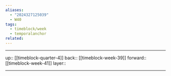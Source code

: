 ```yaml
---
aliases:
  - "2024327125039"
  - W40
tags:
  - timeblock/week
  - temporalanchor
related:
---
```




***

up:: [[timeblock-quarter-4]]
back:: [[timeblock-week-39]]
forward:: [[timeblock-week-41]]
layer:: 

***
